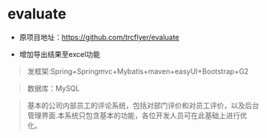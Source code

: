 # evaluate


* 原项目地址：https://github.com/trcflyer/evaluate

* 增加导出结果至excel功能


>发框架:Spring+Springmvc+Mybatis+maven+easyUI+Bootstrap+G2

>数据库：MySQL

>基本的公司内部员工的评论系统，包括对部门评价和对员工评价，以及后台管理界面.本系统只包含基本的功能，各位开发人员可在此基础上进行优化。
